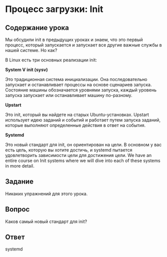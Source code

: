 # Процесс загрузки: Init

## Содержание урока

Мы обсудили init в предыдущих уроках и знаем, что это первый процесс, который запускается и запускает все другие важные службы в нашей системе. Но как?

В Linux есть три основных реализации init: 

<b>System V init (sysv)</b>

Это традиционная система инициализации. Она последовательно запускает и останавливает процессы на основе сценариев запуска. Состояние машины обозначается уровнями запуска, каждый уровень запуска запускает или останавливает машину по-разному. 

<b>Upstart</b>

Это init, который вы найдете на старых Ubuntu-установках. Upstart использует идею заданий и событий и работает путем запуска заданий, которые выполняют определенные действия в ответ на события.

<b>Systemd</b>

Это новый стандарт для init, он ориентирован на цели. В основном у вас есть цель, которую вы хотите достичь, и systemd пытается удовлетворить зависимости цели для достижения цели.
We have an entire course on Init systems where we will dive into each of these systems in more detail.

## Задание

Никаких упражнений для этого урока.

## Вопрос

Каков самый новый стандарт для init?

## Ответ

systemd